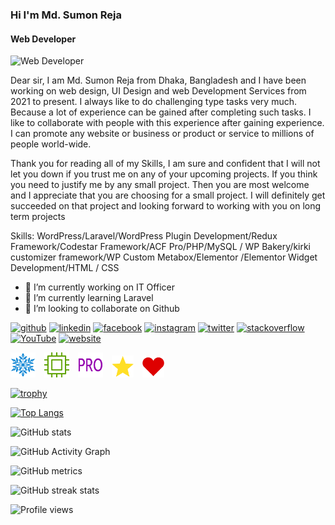 ### Hi I'm Md. Sumon Reja
#### Web Developer
![Web Developer](https://scontent.fdac155-1.fna.fbcdn.net/v/t1.6435-9/117288218_601895413820780_1028630684022968990_n.jpg?_nc_cat=105&ccb=1-7&_nc_sid=e3f864&_nc_eui2=AeHHoOWAcXRI0nN1GE3dbzjyXb3K9JhvQP5dvcr0mG9A_ljR5ABYju3WNBA5-sZRoX-di9tiP3G_sQDHtRB7yXT8&_nc_ohc=l618RhlOOV4AX9E-i06&tn=-tGH2wIn57uuIQvF&_nc_ht=scontent.fdac155-1.fna&oh=00_AfCJySC3BU5zto6sdEjOx13PJXmKeCag8Qfw84brcHg-Ig&oe=641480D7)

Dear sir,
I am Md. Sumon Reja from Dhaka, Bangladesh and I have been working on web design, UI Design and web Development Services from 2021 to present. I always like to do challenging type tasks very much. Because a lot of experience can be gained after completing such tasks. I like to collaborate with people with this experience after gaining experience. I can promote any website or business or product or service to millions of people world-wide.

Thank you for reading all of my Skills,
I am sure and confident that I will not let you down if you trust me on any of your upcoming projects. 
If you think you need to justify me by any small project. Then you are most welcome and I appreciate that you are choosing for a small project. I will definitely get succeeded on that project and looking forward to working with you on long term projects

Skills: WordPress/Laravel/WordPress Plugin Development/Redux Framework/Codestar Framework/ACF Pro/PHP/MySQL / WP Bakery/kirki customizer framework/WP Custom Metabox/Elementor /Elementor Widget Development/HTML / CSS

- 🔭 I’m currently working on IT Officer 
- 🌱 I’m currently learning Laravel 
- 👯 I’m looking to collaborate on Github 


[<img src='https://cdn.jsdelivr.net/npm/simple-icons@3.0.1/icons/github.svg' alt='github' height='40'>](https://github.com/sumonrejata)  [<img src='https://cdn.jsdelivr.net/npm/simple-icons@3.0.1/icons/linkedin.svg' alt='linkedin' height='40'>](https://www.linkedin.com/in/https://www.linkedin.com/in/sumon-reja-5761771b1//)  [<img src='https://cdn.jsdelivr.net/npm/simple-icons@3.0.1/icons/facebook.svg' alt='facebook' height='40'>](https://www.facebook.com/sumon.reja.7737769)  [<img src='https://cdn.jsdelivr.net/npm/simple-icons@3.0.1/icons/instagram.svg' alt='instagram' height='40'>](https://www.instagram.com/eng.sumonreja/)  [<img src='https://cdn.jsdelivr.net/npm/simple-icons@3.0.1/icons/twitter.svg' alt='twitter' height='40'>](https://twitter.com/reja_eng)  [<img src='https://cdn.jsdelivr.net/npm/simple-icons@3.0.1/icons/stackoverflow.svg' alt='stackoverflow' height='40'>](https://stackoverflow.com/users/eng-sumon-reja)  [<img src='https://cdn.jsdelivr.net/npm/simple-icons@3.0.1/icons/youtube.svg' alt='YouTube' height='40'>](https://www.youtube.com/channel/FyYP4g0OfebGmMIKrWhZRQ)  [<img src='https://cdn.jsdelivr.net/npm/simple-icons@3.0.1/icons/icloud.svg' alt='website' height='40'>](http://rst-softbd.com)  

<a href='https://archiveprogram.github.com/'><img src='https://raw.githubusercontent.com/acervenky/animated-github-badges/master/assets/acbadge.gif' width='40' height='40'></a> <a href='https://docs.github.com/en/developers'><img src='https://raw.githubusercontent.com/acervenky/animated-github-badges/master/assets/devbadge.gif' width='40' height='40'></a> <a href='https://github.com/pricing'><img src='https://raw.githubusercontent.com/acervenky/animated-github-badges/master/assets/pro.gif' width='40' height='40'></a> <a href='https://stars.github.com/'><img src='https://raw.githubusercontent.com/acervenky/animated-github-badges/master/assets/starbadge.gif' width='35' height='35'></a> <a href='https://docs.github.com/en/github/supporting-the-open-source-community-with-github-sponsors'><img src='https://raw.githubusercontent.com/acervenky/animated-github-badges/master/assets/sponsorbadge.gif' width='35' height='35'></a> 

[![trophy](https://github-profile-trophy.vercel.app/?username=sumonrejata)](https://github.com/ryo-ma/github-profile-trophy)

[![Top Langs](https://github-readme-stats.vercel.app/api/top-langs/?username=sumonrejata)](https://github.com/anuraghazra/github-readme-stats)

![GitHub stats](https://github-readme-stats.vercel.app/api?username=sumonrejata&show_icons=true&count_private=true)  

![GitHub Activity Graph](https://activity-graph.herokuapp.com/graph?username=sumonrejata)  

![GitHub metrics](https://metrics.lecoq.io/sumonrejata)  

![GitHub streak stats](https://streak-stats.demolab.com/?user=sumonrejata)  

![Profile views](https://gpvc.arturio.dev/sumonrejata)  
